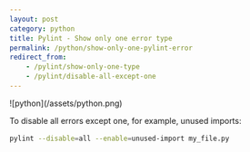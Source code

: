 ```yaml
---
layout: post
category: python
title: Pylint - Show only one error type
permalink: /python/show-only-one-pylint-error
redirect_from:
    - /pylint/show-only-one-type
    - /pylint/disable-all-except-one
---
```

<div class="wide-logos" markdown="1">
![python](/assets/python.png)
</div>

To disable all errors except one, for example, unused imports:

```zsh
pylint --disable=all --enable=unused-import my_file.py
```
